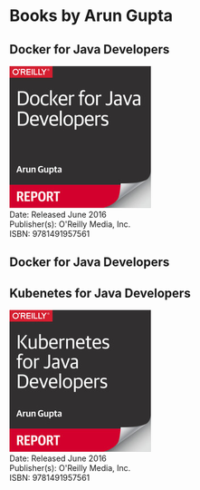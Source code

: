 # Books by Arun Gupta

## Docker for Java Developers

![Docker for Java](images/docker-for-java-devs.jpeg)  
Date: Released June 2016  
Publisher(s): O'Reilly Media, Inc.  
ISBN: 9781491957561  
## Docker for Java Developers

## Kubenetes for Java Developers

![Kubernetes for Java](images/k8s-for-java-devs.jpeg)  
Date: Released June 2016  
Publisher(s): O'Reilly Media, Inc.  
ISBN: 9781491957561  



